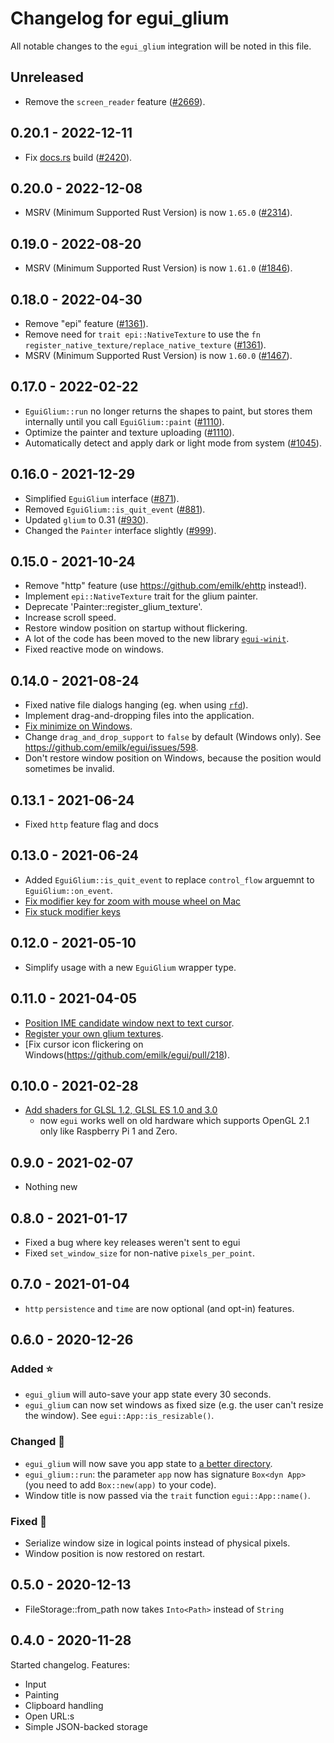 # Changelog for egui_glium
All notable changes to the `egui_glium` integration will be noted in this file.


## Unreleased
* Remove the `screen_reader` feature ([#2669](https://github.com/emilk/egui/pull/2669)).


## 0.20.1 - 2022-12-11
* Fix [docs.rs](https://docs.rs/egui_glium) build ([#2420](https://github.com/emilk/egui/pull/2420)).


## 0.20.0 - 2022-12-08
* MSRV (Minimum Supported Rust Version) is now `1.65.0` ([#2314](https://github.com/emilk/egui/pull/2314)).


## 0.19.0 - 2022-08-20
* MSRV (Minimum Supported Rust Version) is now `1.61.0` ([#1846](https://github.com/emilk/egui/pull/1846)).


## 0.18.0 - 2022-04-30
* Remove "epi" feature ([#1361](https://github.com/emilk/egui/pull/1361)).
* Remove need for `trait epi::NativeTexture` to use the `fn register_native_texture/replace_native_texture` ([#1361](https://github.com/emilk/egui/pull/1361)).
* MSRV (Minimum Supported Rust Version) is now `1.60.0` ([#1467](https://github.com/emilk/egui/pull/1467)).


## 0.17.0 - 2022-02-22
* `EguiGlium::run` no longer returns the shapes to paint, but stores them internally until you call `EguiGlium::paint` ([#1110](https://github.com/emilk/egui/pull/1110)).
* Optimize the painter and texture uploading ([#1110](https://github.com/emilk/egui/pull/1110)).
* Automatically detect and apply dark or light mode from system ([#1045](https://github.com/emilk/egui/pull/1045)).


## 0.16.0 - 2021-12-29
* Simplified `EguiGlium` interface ([#871](https://github.com/emilk/egui/pull/871)).
* Removed `EguiGlium::is_quit_event` ([#881](https://github.com/emilk/egui/pull/881)).
* Updated `glium` to 0.31 ([#930](https://github.com/emilk/egui/pull/930)).
* Changed the `Painter` interface slightly ([#999](https://github.com/emilk/egui/pull/999)).


## 0.15.0 - 2021-10-24
* Remove "http" feature (use https://github.com/emilk/ehttp instead!).
* Implement `epi::NativeTexture` trait for the glium painter.
* Deprecate 'Painter::register_glium_texture'.
* Increase scroll speed.
* Restore window position on startup without flickering.
* A lot of the code has been moved to the new library [`egui-winit`](https://github.com/emilk/egui/tree/master/crates/egui-winit).
* Fixed reactive mode on windows.


## 0.14.0 - 2021-08-24
* Fixed native file dialogs hanging (eg. when using [`rfd`](https://github.com/PolyMeilex/rfd)).
* Implement drag-and-dropping files into the application.
* [Fix minimize on Windows](https://github.com/emilk/egui/issues/518).
* Change `drag_and_drop_support` to `false` by default (Windows only). See <https://github.com/emilk/egui/issues/598>.
* Don't restore window position on Windows, because the position would sometimes be invalid.


## 0.13.1 - 2021-06-24
* Fixed `http` feature flag and docs


## 0.13.0 - 2021-06-24
* Added `EguiGlium::is_quit_event` to replace `control_flow` arguemnt to `EguiGlium::on_event`.
* [Fix modifier key for zoom with mouse wheel on Mac](https://github.com/emilk/egui/issues/401)
* [Fix stuck modifier keys](https://github.com/emilk/egui/pull/479)


## 0.12.0 - 2021-05-10
* Simplify usage with a new `EguiGlium` wrapper type.


## 0.11.0 - 2021-04-05
* [Position IME candidate window next to text cursor](https://github.com/emilk/egui/pull/258).
* [Register your own glium textures](https://github.com/emilk/egui/pull/226).
* [Fix cursor icon flickering on Windows(https://github.com/emilk/egui/pull/218).


## 0.10.0 - 2021-02-28
* [Add shaders for GLSL 1.2, GLSL ES 1.0 and 3.0](https://github.com/emilk/egui/pull/187)
  - now `egui` works well on old hardware which supports OpenGL 2.1 only like Raspberry Pi 1 and Zero.


## 0.9.0 - 2021-02-07
* Nothing new


## 0.8.0 - 2021-01-17
* Fixed a bug where key releases weren't sent to egui
* Fixed `set_window_size` for non-native `pixels_per_point`.


## 0.7.0 - 2021-01-04
* `http` `persistence` and `time` are now optional (and opt-in) features.


## 0.6.0 - 2020-12-26
### Added ⭐
* `egui_glium` will auto-save your app state every 30 seconds.
* `egui_glium` can now set windows as fixed size (e.g. the user can't resize the window). See `egui::App::is_resizable()`.

### Changed 🔧
* `egui_glium` will now save you app state to [a better directory](https://docs.rs/directories-next/2.0.0/directories_next/struct.ProjectDirs.html#method.data_dir).
* `egui_glium::run`: the parameter `app` now has signature `Box<dyn App>` (you need to add `Box::new(app)` to your code).
* Window title is now passed via the `trait` function `egui::App::name()`.

### Fixed 🐛
* Serialize window size in logical points instead of physical pixels.
* Window position is now restored on restart.


## 0.5.0 - 2020-12-13
* FileStorage::from_path now takes `Into<Path>` instead of `String`


## 0.4.0 - 2020-11-28
Started changelog. Features:

* Input
* Painting
* Clipboard handling
* Open URL:s
* Simple JSON-backed storage
